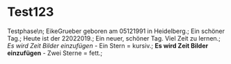 # Test123
Testphase\n;
EikeGrueber geboren am 05121991 in Heidelberg.;
Ein schöner Tag.;
Heute ist der 22022019.;
Ein neuer, schöner Tag. Viel Zeit zu lernen.;
*Es wird Zeit Bilder einzufügen*    - Ein Stern   = kursiv.;
**Es wird Zeit Bilder einzufügen**  - Zwei Sterne = fett.;

